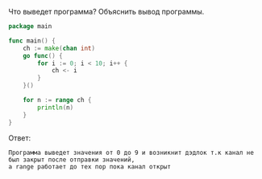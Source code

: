 Что выведет программа? Объяснить вывод программы.

```go
package main

func main() {
	ch := make(chan int)
	go func() {
		for i := 0; i < 10; i++ {
			ch <- i
		}
	}()

	for n := range ch {
		println(n)
	}
}
```

Ответ:
```
Программа выведет значения от 0 до 9 и возникнит дэдлок т.к канал не был закрыт после отправки значений,
а range работает до тех пор пока канал открыт

```

